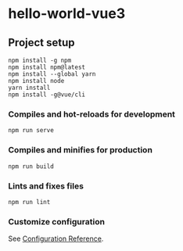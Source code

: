# hello-world-vue3

## Project setup
```
npm install -g npm
npm install npm@latest
npm install --global yarn
npm install node
yarn install
npm install -g@vue/cli

```

### Compiles and hot-reloads for development
```
npm run serve
```

### Compiles and minifies for production
```
npm run build
```

### Lints and fixes files
```
npm run lint
```

### Customize configuration
See [Configuration Reference](https://cli.vuejs.org/config/).
